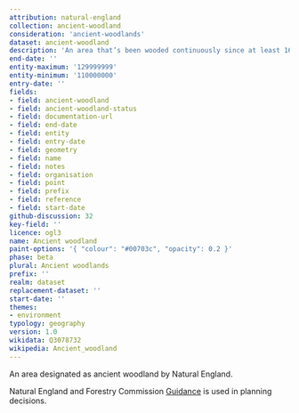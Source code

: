 ```yaml
---
attribution: natural-england
collection: ancient-woodland
consideration: 'ancient-woodlands'
dataset: ancient-woodland
description: 'An area that’s been wooded continuously since at least 1600 AD'
end-date: ''
entity-maximum: '129999999'
entity-minimum: '110000000'
entry-date: ''
fields:
- field: ancient-woodland
- field: ancient-woodland-status
- field: documentation-url
- field: end-date
- field: entity
- field: entry-date
- field: geometry
- field: name
- field: notes
- field: organisation
- field: point
- field: prefix
- field: reference
- field: start-date
github-discussion: 32
key-field: ''
licence: ogl3
name: Ancient woodland
paint-options: '{ "colour": "#00703c", "opacity": 0.2 }'
phase: beta
plural: Ancient woodlands
prefix: ''
realm: dataset
replacement-dataset: ''
start-date: ''
themes:
- environment
typology: geography
version: 1.0
wikidata: Q3078732
wikipedia: Ancient_woodland
---
```


An area designated as ancient woodland by Natural England.

Natural England and Forestry Commission [Guidance](https://www.gov.uk/guidance/ancient-woodland-and-veteran-trees-protection-surveys-licences)  is used in planning decisions.
